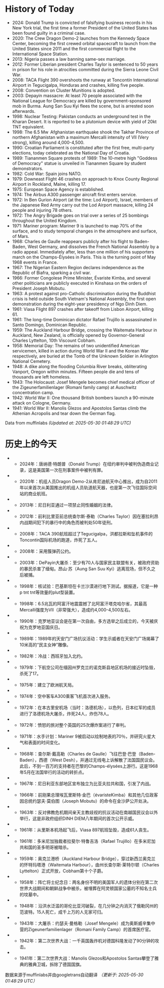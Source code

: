 # History of Today 

- 2024: Donald Trump is convicted of falsifying business records in his New York trial, the first time a former President of the United States has been found guilty in a criminal case.
- 2020: The Crew Dragon Demo-2 launches from the Kennedy Space Center, becoming the first crewed orbital spacecraft to launch from the United States since 2011 and the first commercial flight to the International Space Station.
- 2013: Nigeria passes a law banning same-sex marriage.
- 2012: Former Liberian president Charles Taylor is sentenced to 50 years in prison for his role in atrocities committed during the Sierra Leone Civil War.
- 2008: TACA Flight 390 overshoots the runway at Toncontín International Airport in Tegucigalpa, Honduras and crashes, killing five people.
- 2008: Convention on Cluster Munitions is adopted.
- 2003: Depayin massacre: At least 70 people associated with the National League for Democracy are killed by government-sponsored mob in Burma. Aung San Suu Kyi flees the scene, but is arrested soon afterwards.
- 1998: Nuclear Testing: Pakistan conducts an underground test in the Kharan Desert. It is reported to be a plutonium device with yield of 20kt TNT equivalent.
- 1998: The 6.5 Mw  Afghanistan earthquake shook the Takhar Province of northern Afghanistan with a maximum Mercalli intensity of VII (Very strong), killing around 4,000-4,500.
- 1990: Croatian Parliament is constituted after the first free, multi-party elections, today celebrated as the National Day of Croatia.
- 1989: Tiananmen Square protests of 1989: The 10-metre high "Goddess of Democracy" statue is unveiled in Tiananmen Square by student demonstrators.
- 1982: Cold War: Spain joins NATO.
- 1979: Downeast Flight 46 crashes on approach to Knox County Regional Airport in Rockland, Maine, killing 17.
- 1975: European Space Agency is established.
- 1974: The Airbus A300 passenger aircraft first enters service.
- 1972: In Ben Gurion Airport (at the time: Lod Airport), Israel, members of the Japanese Red Army carry out the Lod Airport massacre, killing 24 people and injuring 78 others.
- 1972: The Angry Brigade goes on trial over a series of 25 bombings throughout the United Kingdom.
- 1971: Mariner program: Mariner 9 is launched to map 70% of the surface, and to study temporal changes in the atmosphere and surface, of Mars.
- 1968: Charles de Gaulle reappears publicly after his flight to Baden-Baden, West Germany, and dissolves the French National Assembly by a radio appeal. Immediately after, less than one million of his supporters march on the Champs-Élysées in Paris. This is the turning point of May 1968 events in France.
- 1967: The Nigerian Eastern Region declares independence as the Republic of Biafra, sparking a civil war.
- 1966: Former Congolese Prime Minister, Évariste Kimba, and several other politicians are publicly executed in Kinshasa on the orders of President Joseph Mobutu.
- 1963: A protest against pro-Catholic discrimination during the Buddhist crisis is held outside South Vietnam's National Assembly, the first open demonstration during the eight-year presidency of Ngo Dinh Diem.
- 1961: Viasa Flight 897 crashes after takeoff from Lisbon Airport, killing 61.
- 1961: The long-time Dominican dictator Rafael Trujillo is assassinated in Santo Domingo, Dominican Republic.
- 1959: The Auckland Harbour Bridge, crossing the Waitemata Harbour in Auckland, New Zealand, is officially opened by Governor-General Charles Lyttelton, 10th Viscount Cobham.
- 1958: Memorial Day: The remains of two unidentified American servicemen, killed in action during World War II and the Korean War respectively, are buried at the Tomb of the Unknown Soldier in Arlington National Cemetery.
- 1948: A dike along the flooding Columbia River breaks, obliterating Vanport, Oregon within minutes. Fifteen people die and tens of thousands are left homeless.
- 1943: The Holocaust: Josef Mengele becomes chief medical officer of the Zigeunerfamilienlager (Romani family camp) at Auschwitz concentration camp.
- 1942: World War II: One thousand British bombers launch a 90-minute attack on Cologne, Germany.
- 1941: World War II: Manolis Glezos and Apostolos Santas climb the Athenian Acropolis and tear down the German flag.

Data from muffinlabs
*(Updated at: 2025-05-30 01:48:29 UTC)*

# 历史上的今天 

- -  2024年：唐纳德·特朗普（Donald Trump）在纽约审判中被判伪造商业记录，这是美国第一次在刑事案件中被判有罪。
- -  2020年：机组人员Dragon Demo-2从肯尼迪航天中心推出，成为自2011年以来首次从美国推出的机组人员轨道航天器，也是第一次飞往国际空间站的商业航班。
- -  2013年：尼日利亚通过一项禁止同性婚姻的法律。
- -  2012年：前利比里亚前总统查尔斯·泰勒（Charles Taylor）因在塞拉利昂内战期间犯下的暴行中的角色而被判处50年徒刑。
- -  2008年：TACA 390航班超过了Tegucigalpa，洪都拉斯和坠机事件的Toncontín国际机场的跑道，炸死了五人。
- -  2008年：采用簇弹药公约。
- -  2003年：DePayin大屠杀：至少有70人与国家民主联盟有关，被政府资助的暴民杀害了缅甸。昂山·苏（Aung San Suu Kyi）逃离现场，但不久之后被捕。
- -  1998年：核试验：巴基斯坦在卡兰沙漠进行地下测试。据报道，它是一种p tnt tnt等效量的plut型装置。
- -  1998年：6.5兆瓦的阿富汗地震震撼了北阿富汗塔克哈尔省，其最高Mercalli强度为VII（非常强大），造成约4,000-4,500左右。
- -  1990年：克罗地亚议会是在第一次自由，多方选举之后成立的，今天被庆祝为克罗地亚国庆日。
- -  1989年：1989年的天安门广场抗议活动：学生示威者在天安门广场揭幕了10米高的“民主女神”雕像。
- -  1982年：冷战：西班牙加入北约。
- -  1979年：下航空公司在缅因州罗克兰的诺克斯县地区机场的接近时坠毁，杀死了17。
- -  1975年：建立了欧洲航天局。
- -  1974年：空中客车A300乘客飞机首次进入服务。
- -  1972年：在本古里安机场（当时：洛德机场），以色列，日本红军的成员进行了洛德机场大屠杀，炸死24人，炸伤78人。
- -  1972年：愤怒的旅对整个英国的25次爆炸案进行了审判。
- -  1971年：水手计划：Mariner 9被启动以绘制地表的70％，并研究火星大气和表面的时间变化。
- -  1968年：查尔斯·戴高勒（Charles de Gaulle）飞往巴登·巴登（Baden-Baden），西德（West Desh），并通过无线电上诉解散了法国国民议会。此后，不到一百万的支持者在巴黎的Champs-élysées上游行。这是1968年5月在法国举行的活动的转折点。
- -  1967年：尼日利亚东部地区宣布独立为比亚夫拉共和国，引发了内战。
- -  1966年：前刚果总理埃瓦里斯特·金巴（évaristeKimba）和其他几位政客因总统约瑟夫·莫伯图（Joseph Mobutu）的命令在金沙萨公开处决。
- -  1963年：反对佛教危机期间亲天主教歧视的抗议活动在南越国民议会以外举行，这是非政府组织DINH DIEM八年期间的首次公开示威。
- -  1961年：从里斯本机场起飞后，Viasa 897航班坠毁，造成61人丧生。
- -  1961年：多米尼加独裁者拉斐尔·特鲁吉洛（Rafael Trujillo）在多米尼加共和国的圣多明哥被暗杀。
- -  1959年：奥克兰港桥（Auckland Harbour Bridge），穿过新西兰奥克兰的怀特玛塔港（Waitemata Harbour），由州长查尔斯·莱特尔顿（Charles Lyttelton）正式开放，Cobham第十个子爵。
- -  1958年：阵亡将士纪念日：两名身份不明的美国军人的遗体分别在第二次世界大战期间和朝鲜战争中被杀，被埋葬在阿灵顿国家公墓的不知名士兵的坟墓中。
- -  1948年：沿洪水泛滥的哥伦比亚河破裂，在几分钟之内消灭了俄勒冈州的范波特。15人死亡，成千上万的人无家可归。
- -  1943年：大屠杀：约瑟夫·曼格勒（Josef Mengele）成为奥斯威辛集中营的Zigeunerfamilienlager（Romani Family Camp）的首席医疗官。
- -  1942年：第二次世界大战：一千英国轰炸机对德国科隆发动了90分钟的攻击。
- -  1941年：第二次世界大战：Manolis Glezos和Apostolos Santas攀登了雅典的雅典卫城，拆除了德国国旗。

数据来源于muffinlabs并由googletrans自动翻译
*（更新于: 2025-05-30 01:48:29 UTC）*